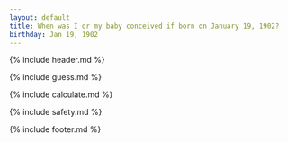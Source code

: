 ```yaml
---
layout: default
title: When was I or my baby conceived if born on January 19, 1902?
birthday: Jan 19, 1902
---
```


{% include header.md %}

{% include guess.md %}

{% include calculate.md %}

{% include safety.md %}

{% include footer.md %}



